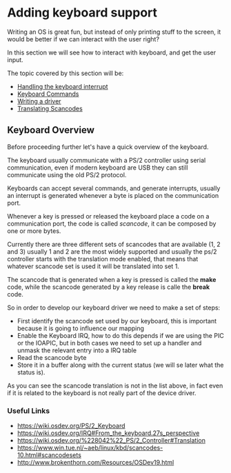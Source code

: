 # Adding keyboard support

Writing an OS is great fun, but instead of only printing stuff to the screen, it would be better if we can interact with the user right?

In this section we will see how to interact with keyboard, and get the user input. 

The topic covered by this section will be: 

* [Handling the keyboard interrupt](InterruptHandling.md)
* [Keyboard Commands](Keyboard.md) 
* [Writing a driver](DriverImplementation.md)
* [Translating Scancodes](README.md)

## Keyboard Overview

Before proceeding further let's have a quick overview of the keyboard. 

The keyboard usually communicate with a PS/2 controller using serial communication, even if modern keyboard are USB they can still communicate using the old PS/2 protocol. 

Keyboards can accept several commands, and generate interrupts, usually an interrupt is generated whenever a byte is placed on the communication port. 

Whenever a key is pressed or released the keyboard place a code on a communication port, the code is called *scancode*, it can be composed by one or more bytes. 

Currently there are three different sets of scancodes that are available (1, 2 and 3) usually 1 and 2 are the most widely supported and usually the ps/2 controller starts with the translation mode enabled, that means that whatever scancode set is used it will be translated into set 1.

The scancode that is generated when a key is pressed is called the **make** code, while the scancode generated by a key release is calle the **break** code.

So in order to develop our keyboard driver we need to make a set of steps: 

* First identify the scancode set used by our keyboard, this is important because it is going to influence our mapping
* Enable the Keyboard IRQ, how to do this depends if we are using the PIC or the IOAPIC, but in both cases we need to set up a handler and unmask the relevant entry into a IRQ table
* Read the scancode byte 
* Store it in a buffer along with the current status (we will se later what the status is).

As you can see the scancode translation is not in the list above, in fact even if it is related to the keyboard is not really part of the device driver. 

### Useful Links

* https://wiki.osdev.org/PS/2_Keyboard 
* https://wiki.osdev.org/IRQ#From_the_keyboard.27s_perspective
* https://wiki.osdev.org/%228042%22_PS/2_Controller#Translation
* https://www.win.tue.nl/~aeb/linux/kbd/scancodes-10.html#scancodesets
* http://www.brokenthorn.com/Resources/OSDev19.html







